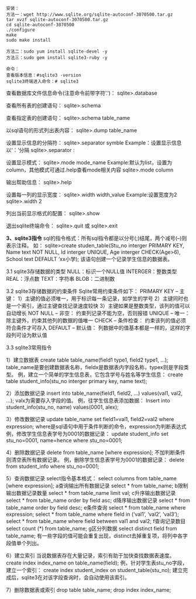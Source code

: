 ```shell
安装：
方法一：wget http://www.sqlite.org/sqlite-autoconf-3070500.tar.gz
tar xvzf sqlite-autoconf-3070500.tar.gz
cd sqlite-autoconf-3070500
./configure
make
sudo make install

方法二：sudo yum install sqlite-devel -y
方法三：sudo gem install sqlite3-ruby -y
```



```shell
命令：
查看版本信息：#sqlite3 -version
sqlite3终端进入命令：# sqlite3
```



查看数据库文件信息命令(注意命令前带字符’.’)： sqlite>.database

查看所有表的创建语句： sqlite>.schema

查看指定表的创建语句： sqlite>.schema table_name

以sql语句的形式列出表内容： sqlite>.dump table_name

设置显示信息的分隔符： sqlite>.separator symble Example：设置显示信息以‘：’分隔 sqlite>.separator :

设置显示模式： sqlite>.mode mode_name Example:默认为list，设置为column，其他模式可通过.help查看mode相关内容 sqlite>.mode column

输出帮助信息： sqlite>.help

设置每一列的显示宽度： sqlite>.width width_value Example:设置宽度为2 sqlite>.width 2

列出当前显示格式的配置： sqlite>.show

退出sqlite终端命令： sqlite>.quit 或 sqlite>.exit

**3、sqlite3指令** sql的指令格式：所有sql指令都是以分号(;)结尾，两个减号(–)则表示注释。 如： sqlite>create studen_table(Stu_no interger PRIMARY KEY, Name text NOT NULL, Id interger UNIQUE, Age interger CHECK(Age>6), School text DEFAULT ‘xx小学); 该语句创建一个记录学生信息的数据表。

3.1 sqlite3存储数据的类型 NULL：标识一个NULL值 INTERGER：整数类型 REAL：浮点数 TEXT：字符串 BLOB：二进制数

3.2 sqlite3存储数据的约束条件 Sqlite常用约束条件如下： PRIMARY KEY – 主键： 1）主键的值必须唯一，用于标识每一条记录，如学生的学号 2）主键同时也是一个索引，通过主键查找记录速度较快 3）主键如果是整数类型，该列的值可以自动增长 NOT NULL – 非空： 约束列记录不能为空，否则报错 UNIQUE – 唯一： 除主键外，约束其他列的数据的值唯一 CHECK – 条件检查： 约束该列的值必须符合条件才可存入 DEFAULT – 默认值： 列数据中的值基本都是一样的，这样的字段列可设为默认值

3.3 sqlite3常用指令

1）建立数据表 create table table_name(field1 type1, field2 type1, …); table_name是要创建数据表名称，fieldx是数据表内字段名称，typex则是字段类型。 例，建立一个简单的学生信息表，它包含学号与姓名等学生信息： create table student_info(stu_no interger primary key, name text);

2）添加数据记录 insert into table_name(field1, field2, …) values(val1, val2, …); valx为需要存入字段的值。 例，往学生信息表添加数据： Insert into student_info(stu_no, name) values(0001, alex);

3）修改数据记录 update table_name set field1=val1, field2=val2 where expression; where是sql语句中用于条件判断的命令，expression为判断表达式 例，修改学生信息表学号为0001的数据记录： update student_info set stu_no=0001, name=hence where stu_no=0001;

4）删除数据记录 delete from table_name [where expression]; 不加判断条件则清空表所有数据记录。 例，删除学生信息表学号为0001的数据记录： delete from student_info where stu_no=0001;

5）查询数据记录 select指令基本格式： select columns from table_name [where expression]; a查询输出所有数据记录 select * from table_name; b限制输出数据记录数量 select * from table_name limit val; c升序输出数据记录 select * from table_name order by field asc; d降序输出数据记录 select * from table_name order by field desc; e条件查询 select * from table_name where expression; select * from table_name where field in (‘val1’, ‘val2’, ‘val3’); select * from table_name where field between val1 and val2; f查询记录数目 select count (*) from table_name; g区分列数据 select distinct field from table_name; 有一些字段的值可能会重复出现，distinct去掉重复项，将列中各字段值单个列出。

6）建立索引 当说数据表存在大量记录，索引有助于加快查找数据表速度。 create index index_name on table_name(field); 例，针对学生表stu_no字段，建立一个索引： create index student_index on student_table(stu_no); 建立完成后，sqlite3在对该字段查询时，会自动使用该索引。

7）删除数据表或索引 drop table table_name; drop index index_name;